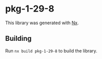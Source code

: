 # pkg-1-29-8

This library was generated with [Nx](https://nx.dev).

## Building

Run `nx build pkg-1-29-8` to build the library.
